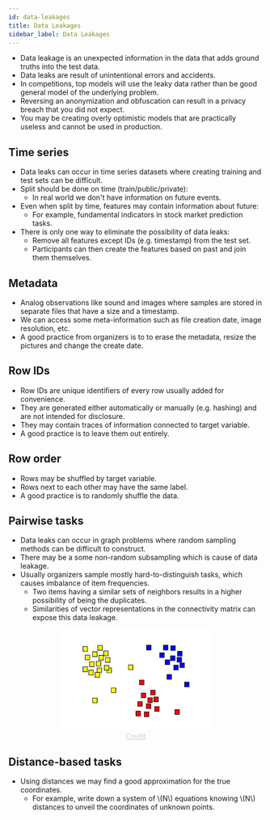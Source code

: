 ```yaml
---
id: data-leakages
title: Data Leakages
sidebar_label: Data Leakages
---
```


- Data leakage is an unexpected information in the data that adds ground truths into the test data.
- Data leaks are result of unintentional errors and accidents.
- In competitions, top models will use the leaky data rather than be good general model of the underlying problem.
- Reversing an anonymization and obfuscation can result in a privacy breach that you did not expect.
- You may be creating overly optimistic models that are practically useless and cannot be used in production.

## Time series
- Data leaks can occur in time series datasets where creating training and test sets can be difficult.
- Split should be done on time (train/public/private):
    - In real world we don't have information on future events.
- Even when split by time, features may contain information about future:
    - For example, fundamental indicators in stock market prediction tasks.
- There is only one way to eliminate the possibility of data leaks:
    - Remove all features except IDs (e.g. timestamp) from the test set.
    - Participants can then create the features based on past and join them themselves.

## Metadata
- Analog observations like sound and images where samples are stored in separate files that have a size and a timestamp.
- We can access some meta-information such as file creation date, image resolution, etc.
- A good practice from organizers is to to erase the metadata, resize the pictures and change the create date.

## Row IDs
- Row IDs are unique identifiers of every row usually added for convenience.
- They are generated either automatically or manually (e.g. hashing) and are not intended for disclosure.
- They may contain traces of information connected to target variable.
- A good practice is to leave them out entirely.

## Row order
- Rows may be shuffled by target variable.
- Rows next to each other may have the same label.
- A good practice is to randomly shuffle the data.

## Pairwise tasks
- Data leaks can occur in graph problems where random sampling methods can be difficult to construct.
- There may be a some non-random subsampling which is cause of data leakage.
- Usually organizers sample mostly hard-to-distinguish tasks, which causes imbalance of item frequencies.
    - Two items having a similar sets of neighbors results in a higher possibility of being the duplicates.
    - Similarities of vector representations in the connectivity matrix can expose this data leakage.

<center><img width=300 src="assets/1200px-Cluster-2.svg.png"/></center>
<center><a href="https://en.wikipedia.org/wiki/Cluster_analysis" target="_blank" style="color: lightgrey">Credit</a></center>

## Distance-based tasks
- Using distances we may find a good approximation for the true coordinates.
    - For example, write down a system of \\(N\\) equations knowing \\(N\\) distances to unveil the coordinates of unknown points.
